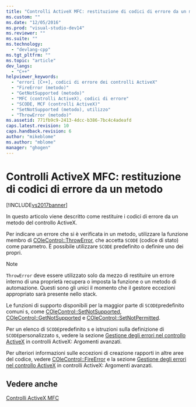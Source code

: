 ```yaml
---
title: "Controlli ActiveX MFC: restituzione di codici di errore da un metodo | Microsoft Docs"
ms.custom: ""
ms.date: "12/05/2016"
ms.prod: "visual-studio-dev14"
ms.reviewer: ""
ms.suite: ""
ms.technology: 
  - "devlang-cpp"
ms.tgt_pltfrm: ""
ms.topic: "article"
dev_langs: 
  - "C++"
helpviewer_keywords: 
  - "errori [C++], codici di errore dei controlli ActiveX"
  - "FireError (metodo)"
  - "GetNotSupported (metodo)"
  - "MFC (controlli ActiveX), codici di errore"
  - "SCODE, MCF (controlli ActiveX)"
  - "SetNotSupported (metodo), utilizzo"
  - "ThrowError (metodo)"
ms.assetid: 771fb9c9-2413-4dcc-b386-7bc4c4adeafd
caps.latest.revision: 10
caps.handback.revision: 6
author: "mikeblome"
ms.author: "mblome"
manager: "ghogen"
---
```

# Controlli ActiveX MFC: restituzione di codici di errore da un metodo
[!INCLUDE[vs2017banner](../assembler/inline/includes/vs2017banner.md)]

In questo articolo viene descritto come restituire i codici di errore da un metodo del controllo ActiveX.  
  
 Per indicare un errore che si è verificata in un metodo, utilizzare la funzione membro di [COleControl::ThrowError](../Topic/COleControl::ThrowError.md), che accetta `SCODE` \(codice di stato\) come parametro.  È possibile utilizzare `SCODE` predefinito o definire uno dei propri.  
  
> [!NOTE]
>  `ThrowError` deve essere utilizzato solo da mezzo di restituire un errore interno di una proprietà recupera o imposta la funzione o un metodo di automazione.  Questi sono gli unici il momento che il gestore eccezioni appropriato sarà presente nello stack.  
  
 Le funzioni di supporto disponibili per la maggior parte di `SCODE`predefinito comuni s, come [COleControl::SetNotSupported](../Topic/COleControl::SetNotSupported.md), [COleControl::GetNotSupported](../Topic/COleControl::GetNotSupported.md) e [COleControl::SetNotPermitted](../Topic/COleControl::SetNotPermitted.md).  
  
 Per un elenco di `SCODE`predefinito s e istruzioni sulla definizione di `SCODE`personalizzato s, vedere la sezione [Gestione degli errori nel controllo ActiveX](../mfc/mfc-activex-controls-advanced-topics.md) in controlli ActiveX: Argomenti avanzati.  
  
 Per ulteriori informazioni sulle eccezioni di creazione rapporti in altre aree del codice, vedere [COleControl::FireError](../Topic/COleControl::FireError.md) e la sezione [Gestione degli errori nel controllo ActiveX](../mfc/mfc-activex-controls-advanced-topics.md) in controlli ActiveX: Argomenti avanzati.  
  
## Vedere anche  
 [Controlli ActiveX MFC](../mfc/mfc-activex-controls.md)